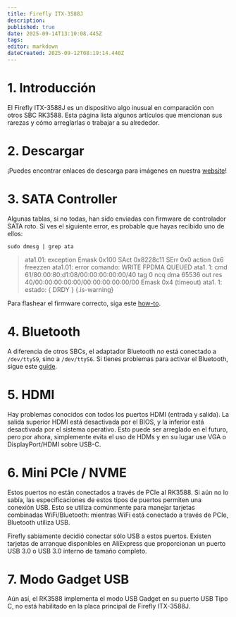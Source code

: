 ```yaml
---
title: Firefly ITX-3588J
description:
published: true
date: 2025-09-14T13:10:08.445Z
tags:
editor: markdown
dateCreated: 2025-09-12T08:19:14.440Z
---
```


# 1. Introducción

El Firefly ITX-3588J es un dispositivo algo inusual en comparación con otros SBC RK3588. Esta página lista algunos artículos que mencionan sus rarezas y cómo arreglarlas o trabajar a su alrededor.

# 2. Descargar

¡Puedes encontrar enlaces de descarga para imágenes en nuestra [website](https://bredos.org/download.html)!

# 3. SATA Controller

Algunas tablas, si no todas, han sido enviadas con firmware de controlador SATA roto.
Si ves el siguiente error, es probable que hayas recibido uno de ellos:

```
sudo dmesg | grep ata
```

> ata1.01: exception Emask 0x100 SAct 0x8228c11 SErr 0x0 action 0x6 freezzen
> ata1.01: error comando: WRITE FPDMA QUEUED
> ata1. 1: cmd 61/80:00:80:d1:08/00:00:00:00:00/40 tag 0 ncq dma 65536 out
> res 40/00:00:00:00:00/00:00:00:00:00/00 Emask 0x4 (timeout)
> ata1. 1: estado: { DRDY }
> {.is-warning}

Para flashear el firmware correcto, siga este [how-to](/en/itx-3588j/sata-firmware-fix).

# 4. Bluetooth

A diferencia de otros SBCs, el adaptador Bluetooth _no_ está conectado a `/dev/ttyS9`, sino a `/dev/ttyS6`. Si tienes problemas para activar el Bluetooth, sigue este [guide](/en/itx-3588j/Bluetooth-Fix).

# 5. HDMI

Hay problemas conocidos con todos los puertos HDMI (entrada y salida). La salida superior HDMI está desactivada por el BIOS, y la inferior está desactivada por el sistema operativo. Esto puede ser arreglado en el futuro, pero por ahora, simplemente evita el uso de HDMs y en su lugar use VGA o DisplayPort/HDMI sobre USB-C.

# 6. Mini PCIe / NVME

Estos puertos no están conectados a través de PCIe al RK3588. Si aún no lo sabía, las especificaciones de estos tipos de puertos permiten una conexión USB. Esto se utiliza comúnmente para manejar tarjetas combinadas WiFi/Bluetooth: mientras WiFi está conectado a través de PCIe, Bluetooth utiliza USB.

Firefly sabiamente decidió conectar sólo USB a estos puertos. Existen tarjetas de arranque disponibles en AliExpress que proporcionan un puerto USB 3.0 o USB 3.0 interno de tamaño completo.

# 7. Modo Gadget USB

Aún así, el RK3588 implementa el modo USB Gadget en su puerto USB Tipo C, no está habilitado en la placa principal de Firefly ITX-3588J.